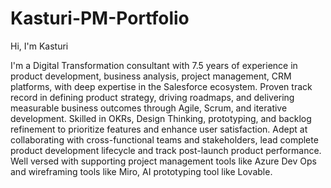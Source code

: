 # Kasturi-PM-Portfolio
Hi, I'm Kasturi

I'm a Digital Transformation consultant with 7.5 years of experience in product development, business analysis, project management, CRM platforms, with deep expertise in the Salesforce ecosystem. Proven track record in defining product strategy, driving roadmaps, and delivering measurable business outcomes through Agile, Scrum, and iterative development. Skilled in OKRs, Design Thinking, prototyping, and backlog refinement to prioritize features and enhance user satisfaction. Adept at collaborating with cross-functional teams and stakeholders, lead complete product development lifecycle and track post-launch product performance. Well versed with supporting project management tools like Azure Dev Ops and wireframing tools like Miro, AI prototyping tool like Lovable. 

